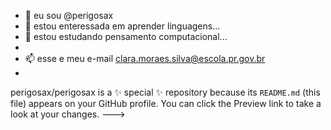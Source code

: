 - 👋 eu sou @perigosax
- 👀 estou enteressada em aprender linguagens...
- 🌱 estou estudando pensamento computacional...
- 
- 📫 esse e meu e-mail clara.moraes.silva@escola.pr.gov.br
-

perigosax/perigosax is a ✨ special ✨ repository because its `README.md` (this file) appears on your GitHub profile.
You can click the Preview link to take a look at your changes.
--->
